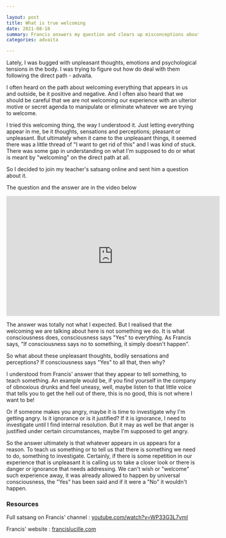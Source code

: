 ```yaml
---

layout: post
title: What is true welcoming
date: 2021-08-10
summary: Francis answers my question and clears up misconceptions about what is meant by "welcoming" on the direct path
categories: advaita

---
```


Lately, I was bugged with unpleasant thoughts, emotions and psychological tensions in the body. I was trying to figure out how  do deal with them following the direct path - advaita.

I often heard on the path about welcoming everything that appears in us and outside, be it positive and negative. And I often also heard that we should be careful that we are not welcoming our experience with an ulterior motive or secret agenda to manipulate or eliminate whatever we are trying to welcome. 

I tried this welcoming thing, the way I understood it. Just letting everything appear in me, be it thoughts, sensations and perceptions; pleasant or unpleasant. But ultimately when it came to the unpleasant things, it seemed there was a little thread of "I want to get rid of this" and I was kind of stuck. There was some gap in understanding on what I'm supposed to do or what is meant by "welcoming" on the direct path at all.

So I decided to join my teacher's satsang online and sent him a question about it.

The question and the answer are in the video below

<div class="youtube-wrap">
<iframe width="560" height="315" src="https://www.youtube-nocookie.com/embed/TcTUHWEpaiA" title="YouTube video player" frameborder="0" allow="accelerometer; autoplay; clipboard-write; encrypted-media; gyroscope; picture-in-picture" allowfullscreen></iframe>
</div>

The answer was totally not what I expected. But I realised that the welcoming we are talking about here is not something we do. It is what consciousness does, consciousness says "Yes" to everything. As Francis says, "If consciousness says no to something, it simply doesn't happen".

So what about these unpleasant thoughts, bodily sensations and perceptions? If consciousness says "Yes" to all that, then why? 

I understood from Francis' answer that they appear to tell something, to teach something. An example would be, if you find yourself in the company of obnoxious drunks and feel uneasy, well, maybe listen to that little voice that tells you to get the hell out of there, this is no good, this is not where I want to be!

Or if someone makes you angry, maybe it is time to investigate why I'm getting angry. Is it ignorance or is it justified? If it is ignorance, I need to investigate until I find internal resolution. But it may as well be that anger is justified under certain circumstances, maybe I'm supposed to get angry.

So the answer ultimately is that whatever appears in us appears for a reason. To teach us something or to tell us that there is something we need to do, something to investigate. Certainly, if there is some repetition in our experience that is unpleasant it is calling us to take a closer look or there is danger or ignorance that needs addressing. We can't wish or  "welcome" such experience away, it was already allowed to happen by universal consciousness, the "Yes" has been said and if it were a "No" it wouldn't happen.

### Resources

Full satsang on Francis' channel : [youtube.com/watch?v=WP33G3L7vmI](https://www.youtube.com/watch?v=WP33G3L7vmI)

Francis' website : [francislucille.com](https://francislucille.com/)

